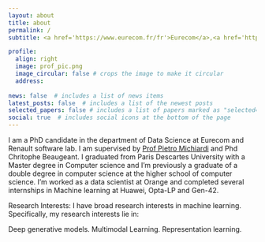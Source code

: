 ```yaml
---
layout: about
title: about
permalink: /
subtitle: <a href='https://www.eurecom.fr/fr'>Eurecom</a>,<a href='https://www.renaultgroup.com/en/our-company/locations/software-labs-sophia-antipolis-2/'>Renault Software Labs</a> Sophia-Antipolis, France.

profile:
  align: right
  image: prof_pic.png
  image_circular: false # crops the image to make it circular
  address: 
   
news: false  # includes a list of news items
latest_posts: false  # includes a list of the newest posts
selected_papers: false # includes a list of papers marked as "selected={true}"
social: true  # includes social icons at the bottom of the page
---
```

I am a PhD candidate in the department of Data Science at Eurecom and Renault software lab. I am supervised by <a href='https://www.eurecom.fr/~michiard/'>Prof Pietro Michiardi</a> and Phd Chritophe Beaugeant. I graduated from Paris Descartes University with a Master degree in Computer science and I’m previously a graduate of a double degree in computer science at the higher school of computer science. I’m worked as a data
scientist at Orange and completed several internships in Machine learning at Huawei, Opta-LP and Gen-42.

Research Interests: I have broad research interests in machine learning. Specifically, my research interests lie in:

Deep generative models.
Multimodal Learning.
Representation learning.
